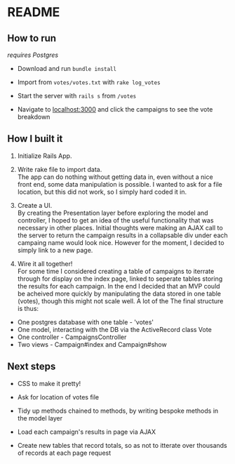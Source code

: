 # README

## How to run
_requires Postgres_

+ Download and run `bundle install`

+ Import from `votes/votes.txt` with `rake log_votes`  

+ Start the server with `rails s` from `/votes`

+ Navigate to <localhost:3000> and click the campaigns to see the vote breakdown

## How I built it

1. Initialize Rails App.  

2. Write rake file to import data.  
The app can do nothing without getting data in, even without a nice front end, some data manipulation is possible. I wanted to ask for a file location, but this did not work, so I simply hard coded it in.  

3. Create a UI.  
By creating the Presentation layer before exploring the model and controller, I hoped to get an idea of the useful functionality that was necessary in other places. Initial thoughts were making an AJAX call to the server to return the campaign results in a collapsable div under each campaing name would look nice. However for the moment, I decided to simply link to a new page.  

4. Wire it all together!  
For some time I considered creating a table of campaigns to iterrate through for display on the index page, linked to seperate tables storing the results for each campaign. In the end I decided that an MVP could be acheived more quickly by manipulating the data stored in one table (votes), though this might not scale well. A lot of the The final structure is thus:  

+ One postgres database with one table - 'votes'  
+ One model, interacting with the DB via the ActiveRecord class Vote  
+ One controller - CampaignsController
+ Two views - Campaign#index and Campaign#show

## Next steps

+ CSS to make it pretty!

+ Ask for location of votes file  

+ Tidy up methods chained to methods, by writing bespoke methods in the model layer

+ Load each campaign's results in page via AJAX

+ Create new tables that record totals, so as not to itterate over thousands of records at each page request